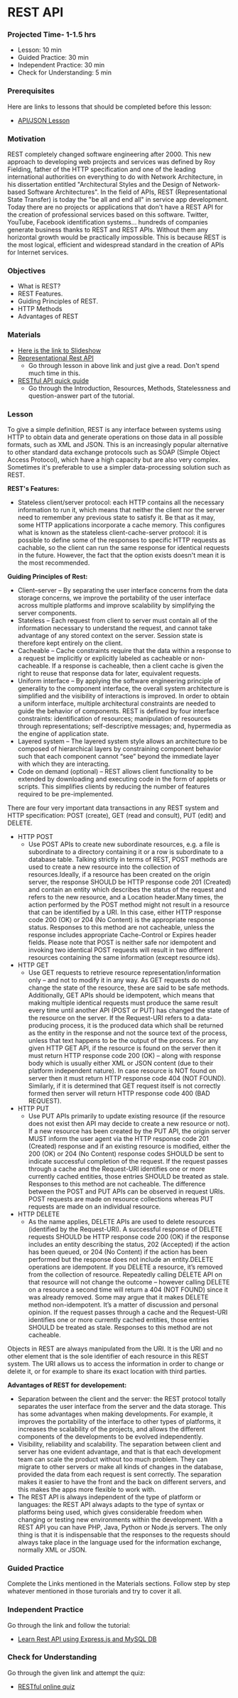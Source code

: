 # REST API

### Projected Time- 1-1.5 hrs

- Lesson: 10 min
- Guided Practice: 30 min
- Independent Practice: 30 min
- Check for Understanding: 5 min

### Prerequisites

Here are links to lessons that should be completed before this lesson:
- [API/JSON Lesson](/api/apis-and-json.md)


### Motivation

REST completely changed software engineering after 2000. This new approach to developing web projects and services was defined by Roy Fielding, father of the HTTP specification and one of the leading international authorities on everything to do with Network Architecture, in his dissertation entitled "Architectural Styles and the Design of Network-based Software Architectures". In the field of APIs, REST (Representational State Transfer) is today the "be all and end all" in service app development.
Today there are no projects or applications that don't have a REST API for the creation of professional services based on this software. Twitter, YouTube, Facebook identification systems… hundreds of companies generate business thanks to REST and REST APIs. Without them any horizontal growth would be practically impossible. This is because REST is the most logical, efficient and widespread standard in the creation of APIs for Internet services.

### Objectives

- What is REST?
- REST Features.
- Guiding Principles of REST.
- HTTP Methods
- Advantages of REST

### Materials
- [Here is the link to Slideshow](https://docs.google.com/presentation/d/1ZdnhhGbwyJcmgPnTn6eeHjdhekUvo0ht70MwC7Ll5zw/edit#slide=id.g54f3514d6b_1_63)
- [Representational Rest API](https://www.ics.uci.edu/~fielding/pubs/dissertation/rest_arch_style.htm)
   - Go through lesson in above link and just give a read. Don't spend much time in this.
- [RESTful API quick guide](https://www.tutorialspoint.com/restful/restful_quick_guide.htm)
   - Go through the Introduction, Resources, Methods, Statelessness and question-answer part of the tutorial.
 
### Lesson

To give a simple definition, REST is any interface between systems using HTTP to obtain data and generate operations on those data in all possible formats, such as XML and JSON. This is an increasingly popular alternative to other standard data exchange protocols such as SOAP (Simple Object Access Protocol), which have a high capacity but are also very complex. Sometimes it's preferable to use a simpler data-processing solution such as REST. 

**REST's Features:**
  - Stateless client/server protocol: each HTTP contains all the necessary information to run it, which means that neither the client nor the server need to remember any previous state to satisfy it. Be that as it may, some HTTP applications incorporate a cache memory. This configures what is known as the stateless client-cache-server protocol: it is possible to define some of the responses to specific HTTP requests as cachable, so the client can run the same response for identical requests in the future. However, the fact that the option exists doesn't mean it is the most recommended.
  
**Guiding Principles of Rest:**
 - Client–server – By separating the user interface concerns from the data storage concerns, we improve the portability of the user interface across multiple platforms and improve scalability by simplifying the server components.
 - Stateless – Each request from client to server must contain all of the information necessary to understand the request, and cannot take advantage of any stored context on the server. Session state is therefore kept entirely on the client.
 - Cacheable – Cache constraints require that the data within a response to a request be implicitly or explicitly labeled as cacheable or non-cacheable. If a response is cacheable, then a client cache is given the right to reuse that response data for later, equivalent requests.
 - Uniform interface – By applying the software engineering principle of generality to the component interface, the overall system architecture is simplified and the visibility of interactions is improved. In order to obtain a uniform interface, multiple architectural constraints are needed to guide the behavior of components. REST is defined by four interface constraints: identification of resources; manipulation of resources through representations; self-descriptive messages; and, hypermedia as the engine of application state.
  - Layered system – The layered system style allows an architecture to be composed of hierarchical layers by constraining component behavior such that each component cannot “see” beyond the immediate layer with which they are interacting.
  - Code on demand (optional) – REST allows client functionality to be extended by downloading and executing code in the form of applets or scripts. This simplifies clients by reducing the number of features required to be pre-implemented.
  
There are four very important data transactions in any REST system and HTTP specification: POST (create), GET (read and consult), PUT (edit) and DELETE.
 - HTTP POST
    - Use POST APIs to create new subordinate resources, e.g. a file is subordinate to a directory containing it or a row is subordinate to a database table. Talking strictly in terms of REST, POST methods are used to create a new resource into the collection of resources.Ideally, if a resource has been created on the origin server, the response SHOULD be HTTP response code 201 (Created) and contain an entity which describes the status of the request and refers to the new resource, and a Location header.Many times, the action performed by the POST method might not result in a resource that can be identified by a URI. In this case, either HTTP response code 200 (OK) or 204 (No Content) is the appropriate response status.
Responses to this method are not cacheable, unless the response includes appropriate Cache-Control or Expires header fields.
Please note that POST is neither safe nor idempotent and invoking two identical POST requests will result in two different resources containing the same information (except resource ids).
 - HTTP GET
   - Use GET requests to retrieve resource representation/information only – and not to modify it in any way. As GET requests do not change the state of the resource, these are said to be safe methods. Additionally, GET APIs should be idempotent, which means that making multiple identical requests must produce the same result every time until another API (POST or PUT) has changed the state of the resource on the server.
If the Request-URI refers to a data-producing process, it is the produced data which shall be returned as the entity in the response and not the source text of the process, unless that text happens to be the output of the process.
For any given HTTP GET API, if the resource is found on the server then it must return HTTP response code 200 (OK) – along with response body which is usually either XML or JSON content (due to their platform independent nature).
In case resource is NOT found on server then it must return HTTP response code 404 (NOT FOUND). Similarly, if it is determined that GET request itself is not correctly formed then server will return HTTP response code 400 (BAD REQUEST).
 - HTTP PUT
   - Use PUT APIs primarily to update existing resource (if the resource does not exist then API may decide to create a new resource or not). If a new resource has been created by the PUT API, the origin server MUST inform the user agent via the HTTP response code 201 (Created) response and if an existing resource is modified, either the 200 (OK) or 204 (No Content) response codes SHOULD be sent to indicate successful completion of the request.
If the request passes through a cache and the Request-URI identifies one or more currently cached entities, those entries SHOULD be treated as stale. Responses to this method are not cacheable.
The difference between the POST and PUT APIs can be observed in request URIs. POST requests are made on resource collections whereas PUT requests are made on an individual resource.
 - HTTP DELETE
   - As the name applies, DELETE APIs are used to delete resources (identified by the Request-URI).
A successful response of DELETE requests SHOULD be HTTP response code 200 (OK) if the response includes an entity describing the status, 202 (Accepted) if the action has been queued, or 204 (No Content) if the action has been performed but the response does not include an entity.DELETE operations are idempotent. If you DELETE a resource, it’s removed from the collection of resource. Repeatedly calling DELETE API on that resource will not change the outcome – however calling DELETE on a resource a second time will return a 404 (NOT FOUND) since it was already removed. Some may argue that it makes DELETE method non-idempotent. It’s a matter of discussion and personal opinion.
If the request passes through a cache and the Request-URI identifies one or more currently cached entities, those entries SHOULD be treated as stale. Responses to this method are not cacheable.

 Objects in REST are always manipulated from the URI. It is the URI and no other element that is the sole identifier of each resource in this REST system. The URI allows us to access the information in order to change or delete it, or for example to share its exact location with third parties.  
 
 **Advantages of REST for developement:**
  - Separation between the client and the server: the REST protocol totally separates the user interface from the server and the data storage. This has some advantages when making developments. For example, it improves the portability of the interface to other types of platforms, it increases the scalability of the projects, and allows the different components of the developments to be evolved independently.
  - Visibility, reliability and scalability. The separation between client and server has one evident advantage, and that is that each development team can scale the product without too much problem. They can migrate to other servers or make all kinds of changes in the database, provided the data from each request is sent correctly. The separation makes it easier to have the front and the back on different servers, and this makes the apps more flexible to work with.
  -  The REST API is always independent of the type of platform or languages: the REST API always adapts to the type of syntax or platforms being used, which gives considerable freedom when changing or testing new environments within the development. With a REST API you can have PHP, Java, Python or Node.js servers. The only thing is that it is indispensable that the responses to the requests should always take place in the language used for the information exchange, normally XML or JSON. 

### Guided Practice

Complete the Links mentioned in the Materials sections. Follow step by step whatever mentioned in those turorials and try to cover it all.

### Independent Practice

Go through the link and follow the tutorial:
 - [Learn Rest API using Express.js and MySQL DB](https://www.codementor.io/julieisip/learn-rest-api-using-express-js-and-mysql-db-ldflyx8g2)

### Check for Understanding

Go through the given link and attempt the quiz:
- [RESTful online quiz](https://www.tutorialspoint.com/restful/restful_online_quiz.htm)



